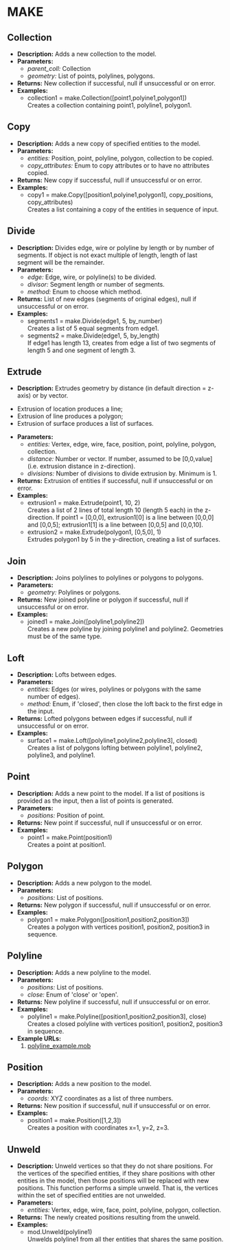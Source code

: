 # MAKE    

## Collection  
* **Description:** Adds a new collection to the model.  
* **Parameters:**  
  * *parent_coll:* Collection  
  * *geometry:* List of points, polylines, polygons.  
* **Returns:** New collection if successful, null if unsuccessful or on error.  
* **Examples:**  
  * collection1 = make.Collection([point1,polyine1,polygon1])  
    Creates a collection containing point1, polyline1, polygon1.
  
  
## Copy  
* **Description:** Adds a new copy of specified entities to the model.  
* **Parameters:**  
  * *entities:* Position, point, polyline, polygon, collection to be copied.  
  * *copy_attributes:* Enum to copy attributes or to have no attributes copied.  
* **Returns:** New copy if successful, null if unsuccessful or on error.  
* **Examples:**  
  * copy1 = make.Copy([position1,polyine1,polygon1], copy_positions, copy_attributes)  
    Creates a list containing a copy of the entities in sequence of input.
  
  
## Divide  
* **Description:** Divides edge, wire or polyline by length or by number of segments.
If object is not exact multiple of length, length of last segment will be the remainder.  
* **Parameters:**  
  * *edge:* Edge, wire, or polyline(s) to be divided.  
  * *divisor:* Segment length or number of segments.  
  * *method:* Enum to choose which method.  
* **Returns:** List of new edges (segments of original edges), null if unsuccessful or on error.  
* **Examples:**  
  * segments1 = make.Divide(edge1, 5, by_number)  
    Creates a list of 5 equal segments from edge1.  
  * segments2 = make.Divide(edge1, 5, by_length)  
    If edge1 has length 13, creates from edge a list of two segments of length 5 and one segment of length 3.
  
  
## Extrude  
* **Description:** Extrudes geometry by distance (in default direction = z-axis) or by vector.
- Extrusion of location produces a line;
- Extrusion of line produces a polygon;
- Extrusion of surface produces a list of surfaces.  
* **Parameters:**  
  * *entities:* Vertex, edge, wire, face, position, point, polyline, polygon, collection.  
  * *distance:* Number or vector. If number, assumed to be [0,0,value] (i.e. extrusion distance in z-direction).  
  * *divisions:* Number of divisions to divide extrusion by. Minimum is 1.  
* **Returns:** Extrusion of entities if successful, null if unsuccessful or on error.  
* **Examples:**  
  * extrusion1 = make.Extrude(point1, 10, 2)  
    Creates a list of 2 lines of total length 10 (length 5 each) in the z-direction.
If point1 = [0,0,0], extrusion1[0] is a line between [0,0,0] and [0,0,5]; extrusion1[1] is a line between [0,0,5] and [0,0,10].  
  * extrusion2 = make.Extrude(polygon1, [0,5,0], 1)  
    Extrudes polygon1 by 5 in the y-direction, creating a list of surfaces.
  
  
## Join  
* **Description:** Joins polylines to polylines or polygons to polygons.  
* **Parameters:**  
  * *geometry:* Polylines or polygons.  
* **Returns:** New joined polyline or polygon if successful, null if unsuccessful or on error.  
* **Examples:**  
  * joined1 = make.Join([polyline1,polyline2])  
    Creates a new polyline by joining polyline1 and polyline2. Geometries must be of the same type.
  
  
## Loft  
* **Description:** Lofts between edges.  
* **Parameters:**  
  * *entities:* Edges (or wires, polylines or polygons with the same number of edges).  
  * *method:* Enum, if 'closed', then close the loft back to the first edge in the input.  
* **Returns:** Lofted polygons between edges if successful, null if unsuccessful or on error.  
* **Examples:**  
  * surface1 = make.Loft([polyline1,polyline2,polyline3], closed)  
    Creates a list of polygons lofting between polyline1, polyline2, polyline3, and polyline1.
  
  
## Point  
* **Description:** Adds a new point to the model. If a list of positions is provided as the input, then a list of points is generated.  
* **Parameters:**  
  * *positions:* Position of point.  
* **Returns:** New point if successful, null if unsuccessful or on error.  
* **Examples:**  
  * point1 = make.Point(position1)  
    Creates a point at position1.  
  
## Polygon  
* **Description:** Adds a new polygon to the model.  
* **Parameters:**  
  * *positions:* List of positions.  
* **Returns:** New polygon if successful, null if unsuccessful or on error.  
* **Examples:**  
  * polygon1 = make.Polygon([position1,position2,position3])  
    Creates a polygon with vertices position1, position2, position3 in sequence.
  
  
## Polyline  
* **Description:** Adds a new polyline to the model.  
* **Parameters:**  
  * *positions:* List of positions.  
  * *close:* Enum of 'close' or 'open'.  
* **Returns:** New polyline if successful, null if unsuccessful or on error.  
* **Examples:**  
  * polyline1 = make.Polyline([position1,position2,position3], close)  
    Creates a closed polyline with vertices position1, position2, position3 in sequence.  
* **Example URLs:**  
  1. [polyline_example.mob](https://mobius.design-automation.net/flowchart?file=https://raw.githubusercontent.com/design-automation/mobius-parametric-modeller/master/src/assets/gallery/function_examples/polyline_example.mob
)  
  
## Position  
* **Description:** Adds a new position to the model.  
* **Parameters:**  
  * *coords:* XYZ coordinates as a list of three numbers.  
* **Returns:** New position if successful, null if unsuccessful or on error.  
* **Examples:**  
  * position1 = make.Position([1,2,3])  
    Creates a position with coordinates x=1, y=2, z=3.
  
  
## Unweld  
* **Description:** Unweld vertices so that they do not share positions.
For the vertices of the specified entities, if they share positions with other entities in the model,
then those positions will be replaced with new positions.
This function performs a simple unweld.
That is, the vertices within the set of specified entities are not unwelded.  
* **Parameters:**  
  * *entities:* Vertex, edge, wire, face, point, polyline, polygon, collection.  
* **Returns:** The newly created positions resulting from the unweld.  
* **Examples:**  
  * mod.Unweld(polyline1)  
    Unwelds polyline1 from all ther entities that shares the same position.
  
  
